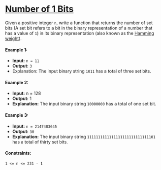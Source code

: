 # [Number of 1 Bits](https://leetcode.com/problems/number-of-1-bits/)
Given a positive integer `n`, write a function that returns the number of set bits (A set bit refers to a bit in the binary representation of a number that has a value of `1`) in its binary representation (also known as the [Hamming weight](https://en.wikipedia.org/wiki/Hamming_weight)).

#### Example 1:
- **Input:** `n = 11`
- **Output:** `3`
- Explanation: The input binary string `1011` has a total of three set bits.

#### Example 2:
- **Input:** n = 128
- **Output:** 1
- **Explanation:** The input binary string `10000000` has a total of one set bit.

#### Example 3:
- **Input:** `n = 2147483645`
- **Output:** `30`
- **Explanation:** The input binary string `1111111111111111111111111111101` has a total of thirty set bits.

#### Constraints:
`1 <= n <= 231 - 1`
